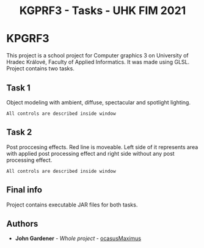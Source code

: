 <h1 align="center"> KGPRF3 - Tasks - UHK FIM 2021 </h1>

# KPGRF3
This project is a school project for Computer graphics 3 on University of Hradec Králové, Faculty of Applied Informatics. It was made using GLSL. 
Project contains two tasks.

## Task 1
Object modeling with ambient, diffuse, spectacular and spotlight lighting.
```
All controls are described inside window
```

## Task 2
Post proccesing effects. Red line is moveable. Left side of it represents area with applied post processing effect and right side without any post processing effect.
```
All controls are described inside window
```

## Final info

Project contains executable JAR files for both tasks.


## Authors

* **John Gardener** - *Whole project* - [ocasusMaximus](https://github.com/ocasusMaximus)
